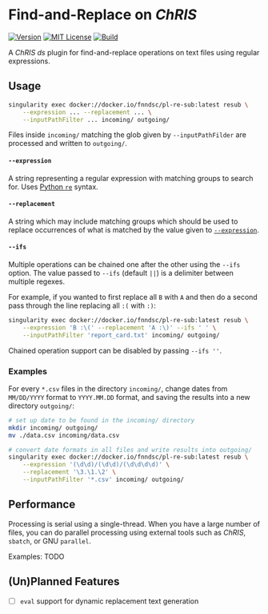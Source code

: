 # Find-and-Replace on _ChRIS_

[![Version](https://img.shields.io/docker/v/fnndsc/pl-re-sub?sort=semver)](https://hub.docker.com/r/fnndsc/pl-re-sub)
[![MIT License](https://img.shields.io/github/license/fnndsc/pl-re-sub)](https://github.com/FNNDSC/pl-re-sub/blob/master/LICENSE)
[![Build](https://github.com/FNNDSC/pl-re-sub/actions/workflows/ci.yml/badge.svg)](https://github.com/FNNDSC/pl-re-sub/actions)

A _ChRIS ds_ plugin for find-and-replace operations on text files using regular expressions.


## Usage

```bash
singularity exec docker://docker.io/fnndsc/pl-re-sub:latest resub \
    --expression ... --replacement ... \
    --inputPathFilter ... incoming/ outgoing/
```

Files inside `incoming/` matching the glob given by `--inputPathFilder`
are processed and written to `outgoing/`.

#### `--expression`

A string representing a regular expression with matching groups to search for.
Uses [Python `re`](https://docs.python.org/3/library/re.html) syntax.

#### `--replacement`

A string which may include matching groups which should be used to replace
occurrences of what is matched by the value given to [`--expression`](#--expression).

#### `--ifs`

Multiple operations can be chained one after the other using the `--ifs` option.
The value passed to `--ifs` (default `||`) is a delimiter between multiple regexes.

For example, if you wanted to first replace all `B` with `A` and then do a second
pass through the line replacing all `:(` with `:)`:

```bash
singularity exec docker://docker.io/fnndsc/pl-re-sub:latest resub \
    --expression 'B :\(' --replacement 'A :\)' --ifs ' ' \
    --inputPathFilter 'report_card.txt' incoming/ outgoing/
```

Chained operation support can be disabled by passing `--ifs ''`.

### Examples

For every `*.csv` files in the directory `incoming/`,
change dates from `MM/DD/YYYY` format to `YYYY.MM.DD` format,
and saving the results into a new directory `outgoing/`:

```bash
# set up date to be found in the incoming/ directory
mkdir incoming/ outgoing/
mv ./data.csv incoming/data.csv

# convert date formats in all files and write results into outgoing/
singularity exec docker://docker.io/fnndsc/pl-re-sub:latest resub \
    --expression '(\d\d)/(\d\d)/(\d\d\d\d)' \
    --replacement '\3.\1.\2' \
    --inputPathFilter '*.csv' incoming/ outgoing/
```

## Performance

Processing is serial using a single-thread.
When you have a large number of files, you can do parallel processing
using external tools such as _ChRIS_, `sbatch`, or GNU `parallel`.

Examples: TODO

## (Un)Planned Features

- [ ] `eval` support for dynamic replacement text generation
